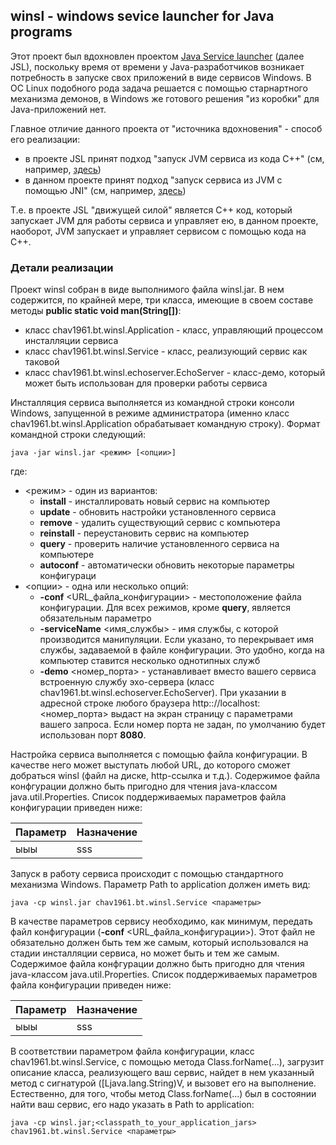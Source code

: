 ## winsl - windows sevice launcher for Java programs

Этот проект был вдохновлен проектом [Java Service launcher](http://www.roeschter.de/) (далее JSL), поскольку время от времени у Java-разработчиков возникает потребность в запуске свох приложений в виде сервисов Windows. 
В ОС Linux подобного рода задача решается с помощью старнартного механизма демонов, в Windows же готового решения "из коробки" для Java-приложений нет. 

Главное отличие данного проекта от "источника вдохновения" - способ его реализации:

- в проекте JSL принят подход "запуск JVM сервиса из кода C++" (см, например, [здесь](https://docs.oracle.com/javase/7/docs/technotes/guides/jni/spec/invocation.html))
- в данном проекте принят подход "запуск сервиса из JVM с помощью JNI" (см, например, [здесь](https://docs.oracle.com/javase/7/docs/technotes/guides/jni/spec/jniTOC.html))

Т.е. в проекте JSL "движущей силой" является C++ код, который запускает JVM для работы сервиса и управляет ею, в данном проекте, наоборот, JVM запускает и управляет сервисом с помощью кода на C++.

### Детали реализации

Проект winsl собран в виде выполнимого файла winsl.jar. В нем содержится, по крайней мере, три класса, имеющие в своем составе методы **public static void man(String[])**:

- класс chav1961.bt.winsl.Application - класс, управляющий процессом инсталляции сервиса
- класс chav1961.bt.winsl.Service - класс, реализующий сервис как таковой
- класс chav1961.bt.winsl.echoserver.EchoServer - класс-демо, который может быть использован для проверки работы сервиса

Инсталляция сервиса выполняется из командной строки консоли Windows, запущенной в режиме администратора (именно класс chav1961.bt.winsl.Application обрабатывает командную строку). Формат командной строки следующий:

    java -jar winsl.jar <режим> [<опции>]

где:

* <режим> - один из вариантов:
    + **install** - инсталлировать новый сервис на компьютер
    + **update** - обновить настройки установленного сервиса
    + **remove** - удалить существующий сервис с компьютера
    + **reinstall** - переустановить сервис на компьютер
    + **query** - проверить наличие установленного сервиса на компьютере
    + **autoconf** - автоматически обновить некоторые параметры конфигураци
* <опции> - одна или несколько опций:    + **-conf** <URL_файла_конфигурации> - местоположение файла конфигурации. Для всех режимов, кроме **query**, является обязательным параметро
    + **-serviceName** <имя_службы> - имя службы, с которой производится манипуляции. Если указано, то перекрывает имя службы, задаваемой в файле конфигурации. Это удобно, когда на компьютер ставится несколько однотипных служб
    + **-demo** <номер_порта> - устанавливает вместо вашего сервиса встроенную службу эхо-сервера (класс chav1961.bt.winsl.echoserver.EchoServer). При указании в адресной строке любого браузера http:://localhost:<номер_порта> выдаст на экран страницу с параметрами вашего запроса. Если номер порта не задан, по умолчанию будет использован порт **8080**.
Настройка сервиса выполняется с помощью файла конфигурации. В качестве него может выступать любой URL, до которого сможет добраться winsl (файл на диске, http-ссылка и т.д.). Содержимое файла конфгурации должно быть пригодно для чтения java-классом java.util.Properties. Список поддерживаемых параметров файла конфигурации приведен ниже:



|  Параметр          | Назначение   |
| --- | --- |
| ыыы                | sss |


Запуск в работу сервиса происходит с помощью стандартного механизма Windows. Параметр Path to application должен иметь вид:

    java -cp winsl.jar chav1961.bt.winsl.Service <параметры>

В качестве параметров сервису необходимо, как минимум, передать файл конфигурации (**-conf** <URL_файла_конфигурации>). Этот файл не обязательно должен быть тем же самым, который использовался на стадии инсталляции сервиса, но может быть и тем же самым. Содержимое файла конфгурации должно быть пригодно для чтения java-классом java.util.Properties. Список поддерживаемых параметров файла конфигурации приведен ниже:


|  Параметр          | Назначение   |
| --- | --- |
| ыыы                | sss |

В соответствии параметром файла конфигурации, класс chav1961.bt.winsl.Service, с помощью метода Class.forName(...), загрузит описание класса, реализующего ваш сервис, найдет в нем указанный метод с сигнатурой ([Ljava.lang.String)V, и вызовет его на выполнение. Естественно, для того, чтобы метод Class.forName(...) был в состоянии найти ваш сервис, его надо указать в Path to application:

	java -cp winsl.jar;<classpath_to_your_application_jars> chav1961.bt.winsl.Service <параметры>
	
